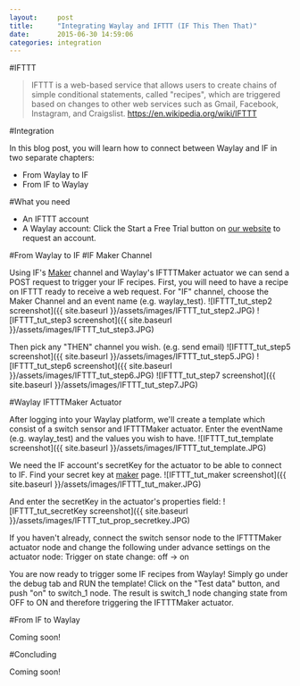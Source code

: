 ```yaml
---
layout:     post
title:      "Integrating Waylay and IFTTT (IF This Then That)"
date:       2015-06-30 14:59:06
categories: integration
---
```

#IFTTT
> IFTTT is a web-based service that allows users to create chains of simple conditional statements, called "recipes", which are triggered based on changes to other web services such as Gmail, Facebook, Instagram, and Craigslist. https://en.wikipedia.org/wiki/IFTTT

#Integration

In this blog post, you will learn how to connect between Waylay and IF in two separate chapters:
* From Waylay to IF
* From IF to Waylay

#What you need

* An IFTTT account
* A Waylay account: Click the Start a Free Trial button on [our website][waylayio] to request an account.

#From Waylay to IF
#IF Maker Channel

Using IF's [Maker] channel and Waylay's IFTTTMaker actuator we can send a POST request to trigger your IF recipes.
First, you will need to have a recipe on IFTTT ready to receive a web request.
For "IF" channel, choose the Maker Channel and an event name (e.g. waylay_test).
![IFTTT_tut_step2 screenshot]({{ site.baseurl }}/assets/images/IFTTT_tut_step2.JPG)
![IFTTT_tut_step3 screenshot]({{ site.baseurl }}/assets/images/IFTTT_tut_step3.JPG)

Then pick any "THEN" channel you wish. (e.g. send email)
![IFTTT_tut_step5 screenshot]({{ site.baseurl }}/assets/images/IFTTT_tut_step5.JPG)
![IFTTT_tut_step6 screenshot]({{ site.baseurl }}/assets/images/IFTTT_tut_step6.JPG)
![IFTTT_tut_step7 screenshot]({{ site.baseurl }}/assets/images/IFTTT_tut_step7.JPG)

#Waylay IFTTTMaker Actuator

After logging into your Waylay platform, we'll create a template which consist of a switch sensor and IFTTTMaker actuator.
Enter the eventName (e.g. waylay_test) and the values you wish to have.
![IFTTT_tut_template screenshot]({{ site.baseurl }}/assets/images/IFTTT_tut_template.JPG)

We need the IF account's secretKey for the actuator to be able to connect to IF. Find your secret key at [maker] page.
![IFTTT_tut_maker screenshot]({{ site.baseurl }}/assets/images/IFTTT_tut_maker.JPG)

And enter the secretKey in the actuator's properties field:
![IFTTT_tut_secretKey screenshot]({{ site.baseurl }}/assets/images/IFTTT_tut_prop_secretkey.JPG)

If you haven't already, connect the switch sensor node to the IFTTTMaker actuator node and change the following under advance settings on the actuator node:
Trigger on state change: off -> on

You are now ready to trigger some IF recipes from Waylay!
Simply go under the debug tab and RUN the template! Click on the "Test data" button, and push "on" to switch_1 node.
The result is switch_1 node changing state from OFF to ON and therefore triggering the IFTTTMaker actuator.

#From IF to Waylay

Coming soon!

#Concluding

Coming soon!

[waylayio]:       https://www.waylay.io/
[waylaydocs]:     https://docs.waylay.io/
[maker]:          https://ifttt.com/maker

